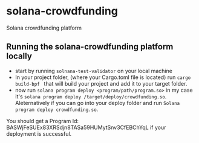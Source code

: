 # solana-crowdfunding
Solana crowdfunding platform 


## Running the solana-crowdfunding platform locally
- start by running `solnana-test-validator` on your local machine
- In your project folder, (where your Cargo.toml file is located) run `cargo build-bpf `
that will build your project and add it to your target folder.
- now run `solana program deploy <program/path/program.so>` in my case it's
`solana program deploy /target/deploy/crowdfunding.so`. Aleternatively if you can go into your deploy folder and run `Solana program deploy crowdfunding.so`.

You should get a Program Id: BASWjFeSUEx83XRSdjn8TASa59HUMytSnv3CfEBChYqL
if your deployment is successful.